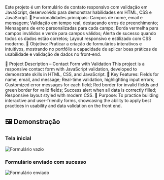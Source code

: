 Este projeto é um formulário de contato responsivo com validação em JavaScript, desenvolvido para demonstrar habilidades em HTML, CSS e JavaScript.
🔹 Funcionalidades principais:
Campos de nome, email e mensagem;
Validação em tempo real, destacando erros de preenchimento;
Mensagens de erro personalizadas para cada campo;
Borda vermelha para campos inválidos e verde para campos válidos;
Alerta de sucesso quando todos os dados estão corretos;
Layout responsivo e estilizado com CSS moderno.
🔹 Objetivo:
Praticar a criação de formulários interativos e intuitivos, mostrando no portfólio a capacidade de aplicar boas práticas de usabilidade e validação de dados no front-end.

📌 Project Description – Contact Form with Validation
This project is a responsive contact form with JavaScript validation, developed to demonstrate skills in HTML, CSS, and JavaScript.
🔹 Key Features:
Fields for name, email, and message;
Real-time validation, highlighting input errors;
Customized error messages for each field;
Red border for invalid fields and green border for valid fields;
Success alert when all data is correctly filled;
Responsive layout styled with modern CSS.
🔹 Purpose:
To practice building interactive and user-friendly forms, showcasing the ability to apply best practices in usability and data validation on the front end.


## 🖼️ Demonstração

### Tela inicial
![Formulário vazio](imagens/Formulario1.png)

### Formulário enviado com sucesso
![Formulário enviado](imagens/Formulario2.png)
